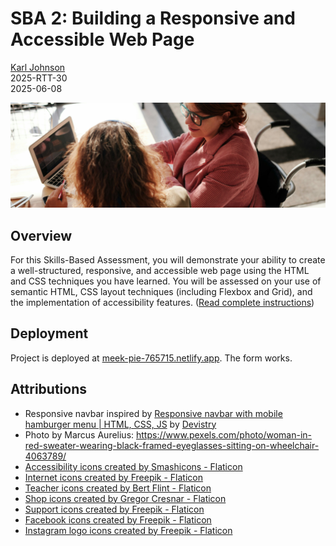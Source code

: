 # SBA 2: Building a Responsive and Accessible Web Page

[Karl Johnson](https://www.github.com/hirekarl)  
2025-RTT-30  
<datetime date="2025-06-08">2025-06-08</date>  

<img src="./img/hero.jpg" alt="Two women sitting around a laptop, one in a wheelchair.">

## Overview
For this Skills-Based Assessment, you will demonstrate your ability to create a well-structured, responsive, and accessible web page using the HTML and CSS techniques you have learned. You will be assessed on your use of semantic HTML, CSS layout techniques (including Flexbox and Grid), and the implementation of accessibility features. ([Read complete instructions](https://ps-lms.vercel.app/curriculum/se/410/sba))

## Deployment
Project is deployed at [meek-pie-765715.netlify.app](https://meek-pie-765715.netlify.app/). The form works.

## Attributions
- Responsive navbar inspired by [Responsive navbar with mobile hamburger menu | HTML, CSS, JS](https://www.youtube.com/watch?v=FNXgsTFrD7U) by [Devistry](https://www.youtube.com/@Devistry)
- Photo by Marcus Aurelius: https://www.pexels.com/photo/woman-in-red-sweater-wearing-black-framed-eyeglasses-sitting-on-wheelchair-4063789/
- <a href="https://www.flaticon.com/free-icons/accessibility" title="accessibility icons">Accessibility icons created by Smashicons - Flaticon</a>
- <a href="https://www.flaticon.com/free-icons/internet" title="internet icons">Internet icons created by Freepik - Flaticon</a>
- <a href="https://www.flaticon.com/free-icons/teacher" title="teacher icons">Teacher icons created by Bert Flint - Flaticon</a>
- <a href="https://www.flaticon.com/free-icons/shop" title="shop icons">Shop icons created by Gregor Cresnar - Flaticon</a>
- <a href="https://www.flaticon.com/free-icons/support" title="support icons">Support icons created by Freepik - Flaticon</a>
- <a href="https://www.flaticon.com/free-icons/facebook" title="facebook icons">Facebook icons created by Freepik - Flaticon</a>
- <a href="https://www.flaticon.com/free-icons/instagram-logo" title="instagram logo icons">Instagram logo icons created by Freepik - Flaticon</a>